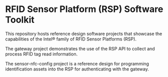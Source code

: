 # RFID Sensor Platform (RSP) Software Toolkit  
  
This repository hosts reference design software projects that showcase 
the capabilities of the Intel® family of RFID Sensor Platforms (RSP).

The gateway project demonstrates the use of the RSP API to collect and 
process RFID tag read information.

The sensor-nfc-config project is a reference design for programming 
identification assets into the RSP for authenticating with the gateway.
